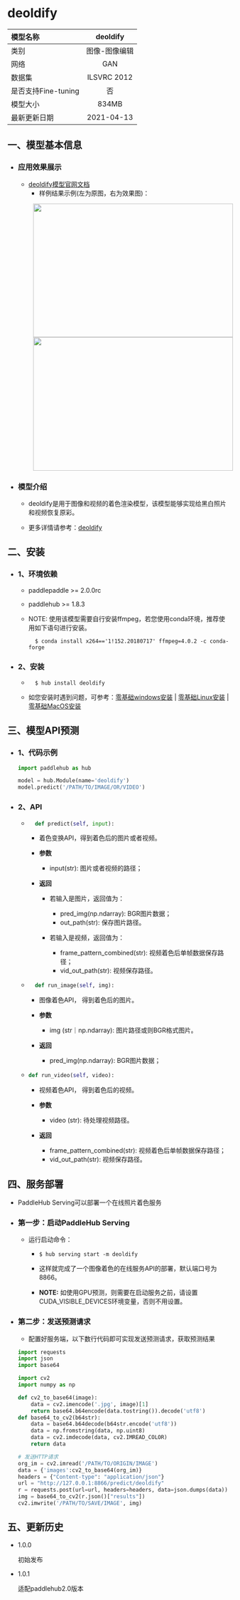 # deoldify

|模型名称|deoldify|
| :--- | :---: | 
|类别|图像-图像编辑|
|网络|GAN|
|数据集|ILSVRC 2012|
|是否支持Fine-tuning|否|
|模型大小|834MB|
|最新更新日期|2021-04-13|


## 一、模型基本信息

- ### 应用效果展示

  - [deoldify模型官网文档](https://www.paddlepaddle.org.cn/hubdetail?name=deoldify&en_category=ImageEditing)
    - 样例结果示例(左为原图，右为效果图)：
    <p align="center">
    <img src="https://user-images.githubusercontent.com/35907364/130886749-668dfa38-42ed-4a09-8d4a-b18af0475375.jpg" width = "450" height = "300" hspace='10'/> <img src="https://user-images.githubusercontent.com/35907364/130886685-76221736-839a-46a2-8415-e5e0dd3b345e.png" width = "450" height = "300" hspace='10'/>
    </p>

- ### 模型介绍

  - deoldify是用于图像和视频的着色渲染模型，该模型能够实现给黑白照片和视频恢复原彩。

  - 更多详情请参考：[deoldify](https://github.com/jantic/DeOldify)

## 二、安装

- ### 1、环境依赖

    - paddlepaddle >= 2.0.0rc

    - paddlehub >= 1.8.3

    - NOTE: 使用该模型需要自行安装ffmpeg，若您使用conda环境，推荐使用如下语句进行安装。

      ```shell
        $ conda install x264=='1!152.20180717' ffmpeg=4.0.2 -c conda-forge
      ```

 


- ### 2、安装
    - ```shell
        $ hub install deoldify
      ```

    -  如您安装时遇到问题，可参考：[零基础windows安装](../../../../docs/docs_ch/get_start/windows_quickstart.md)
    | [零基础Linux安装](../../../../docs/docs_ch/get_start/linux_quickstart.md) | [零基础MacOS安装](../../../../docs/docs_ch/get_start/mac_quickstart.md)


## 三、模型API预测
  - ### 1、代码示例

    ```python
    import paddlehub as hub

    model = hub.Module(name='deoldify')
    model.predict('/PATH/TO/IMAGE/OR/VIDEO')
    ```

  - ### 2、API

    - ```python
        def predict(self, input):
        ```

        - 着色变换API，得到着色后的图片或者视频。

        - **参数**

            - input(str): 图片或者视频的路径；

        - **返回**

            -  若输入是图片，返回值为：
                - pred_img(np.ndarray): BGR图片数据；
                - out_path(str): 保存图片路径。

            - 若输入是视频，返回值为：
                - frame_pattern_combined(str): 视频着色后单帧数据保存路径；
                - vid_out_path(str): 视频保存路径。

    - ```python
        def run_image(self, img):
      ```
        - 图像着色API， 得到着色后的图片。

        - **参数**

            - img (str｜np.ndarray): 图片路径或则BGR格式图片。

        - **返回**

            - pred_img(np.ndarray): BGR图片数据；

    - ```python
      def run_video(self, video):
      ```

        - 视频着色API， 得到着色后的视频。

        - **参数**

            - video (str): 待处理视频路径。

        - **返回**

            - frame_pattern_combined(str): 视频着色后单帧数据保存路径；
            - vid_out_path(str): 视频保存路径。

## 四、服务部署

- PaddleHub Serving可以部署一个在线照片着色服务


- ### 第一步：启动PaddleHub Serving

    - 运行启动命令：

        - ```shell
          $ hub serving start -m deoldify
          ```

        - 这样就完成了一个图像着色的在线服务API的部署，默认端口号为8866。

        - **NOTE:** 如使用GPU预测，则需要在启动服务之前，请设置CUDA\_VISIBLE\_DEVICES环境变量，否则不用设置。

- ### 第二步：发送预测请求

    - 配置好服务端，以下数行代码即可实现发送预测请求，获取预测结果

    ```python
    import requests
    import json
    import base64

    import cv2
    import numpy as np

    def cv2_to_base64(image):
        data = cv2.imencode('.jpg', image)[1]
        return base64.b64encode(data.tostring()).decode('utf8')
    def base64_to_cv2(b64str):
        data = base64.b64decode(b64str.encode('utf8'))
        data = np.fromstring(data, np.uint8)
        data = cv2.imdecode(data, cv2.IMREAD_COLOR)
        return data

    # 发送HTTP请求
    org_im = cv2.imread('/PATH/TO/ORIGIN/IMAGE')
    data = {'images':cv2_to_base64(org_im)}
    headers = {"Content-type": "application/json"}
    url = "http://127.0.0.1:8866/predict/deoldify"
    r = requests.post(url=url, headers=headers, data=json.dumps(data))
    img = base64_to_cv2(r.json()["results"])
    cv2.imwrite('/PATH/TO/SAVE/IMAGE', img)
    ```


## 五、更新历史

* 1.0.0

  初始发布

* 1.0.1

  适配paddlehub2.0版本

